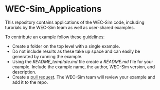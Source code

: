 # WEC-Sim_Applications

This repository contains applications of the WEC-Sim code, including turorials by the WEC-Sim team as well as user-shared examples. 

To contribute an example follow these guidelines:
* Create a folder on the top level with a single example. 
* Do not include results as these take up space and can easily be generated by running the example.
* Using the *README_template.md* file create a *README.md* file for your example. Include the example name, the author, WEC-Sim version, and description.
* Create a [pull request](https://help.github.com/articles/using-pull-requests/). The WEC-Sim team will review your example and add it to the repo.
